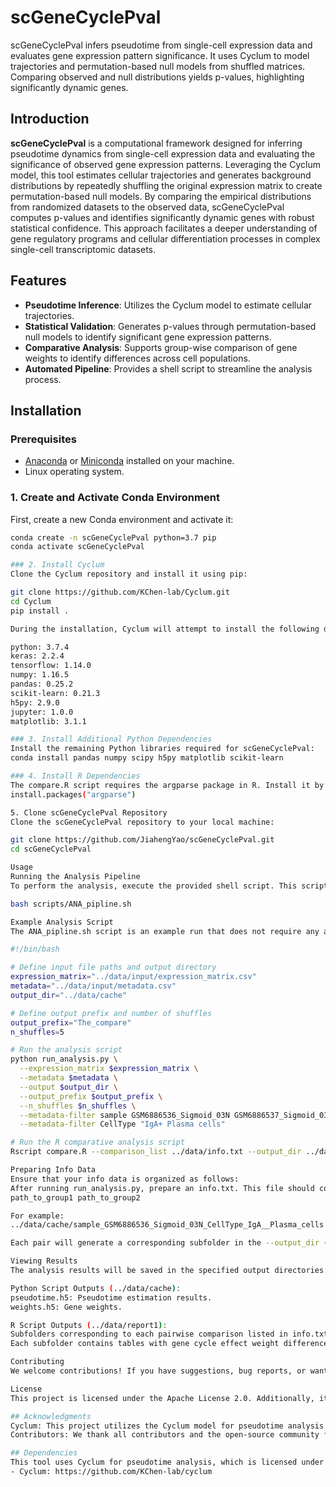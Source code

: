 # scGeneCyclePval
scGeneCyclePval infers pseudotime from single-cell expression data and evaluates gene expression pattern significance. It uses Cyclum to model trajectories and permutation-based null models from shuffled matrices. Comparing observed and null distributions yields p-values, highlighting significantly dynamic genes.

## Introduction
**scGeneCyclePval** is a computational framework designed for inferring pseudotime dynamics from single-cell expression data and evaluating the significance of observed gene expression patterns. Leveraging the Cyclum model, this tool estimates cellular trajectories and generates background distributions by repeatedly shuffling the original expression matrix to create permutation-based null models. By comparing the empirical distributions from randomized datasets to the observed data, scGeneCyclePval computes p-values and identifies significantly dynamic genes with robust statistical confidence. This approach facilitates a deeper understanding of gene regulatory programs and cellular differentiation processes in complex single-cell transcriptomic datasets.

## Features
- **Pseudotime Inference**: Utilizes the Cyclum model to estimate cellular trajectories.
- **Statistical Validation**: Generates p-values through permutation-based null models to identify significant gene expression patterns.
- **Comparative Analysis**: Supports group-wise comparison of gene weights to identify differences across cell populations.
- **Automated Pipeline**: Provides a shell script to streamline the analysis process.

## Installation

### Prerequisites
- [Anaconda](https://www.anaconda.com/products/individual) or [Miniconda](https://docs.conda.io/en/latest/miniconda.html) installed on your machine.
- Linux operating system.

### 1. Create and Activate Conda Environment
First, create a new Conda environment and activate it:

```bash
conda create -n scGeneCyclePval python=3.7 pip
conda activate scGeneCyclePval

### 2. Install Cyclum
Clone the Cyclum repository and install it using pip:

git clone https://github.com/KChen-lab/Cyclum.git
cd Cyclum
pip install .

During the installation, Cyclum will attempt to install the following dependencies:

python: 3.7.4
keras: 2.2.4
tensorflow: 1.14.0
numpy: 1.16.5
pandas: 0.25.2
scikit-learn: 0.21.3
h5py: 2.9.0
jupyter: 1.0.0
matplotlib: 3.1.1

### 3. Install Additional Python Dependencies
Install the remaining Python libraries required for scGeneCyclePval:
conda install pandas numpy scipy h5py matplotlib scikit-learn

### 4. Install R Dependencies
The compare.R script requires the argparse package in R. Install it by running the following command in your R environment:
install.packages("argparse")

5. Clone scGeneCyclePval Repository
Clone the scGeneCyclePval repository to your local machine:

git clone https://github.com/JiahengYao/scGeneCyclePval.git
cd scGeneCyclePval

Usage
Running the Analysis Pipeline
To perform the analysis, execute the provided shell script. This script runs the Python analysis script followed by the R comparative analysis script.

bash scripts/ANA_pipline.sh

Example Analysis Script
The ANA_pipline.sh script is an example run that does not require any additional parameters. Its content is as follows:

#!/bin/bash

# Define input file paths and output directory
expression_matrix="../data/input/expression_matrix.csv"
metadata="../data/input/metadata.csv"
output_dir="../data/cache"

# Define output prefix and number of shuffles
output_prefix="The_compare"
n_shuffles=5

# Run the analysis script
python run_analysis.py \
  --expression_matrix $expression_matrix \
  --metadata $metadata \
  --output $output_dir \
  --output_prefix $output_prefix \
  --n_shuffles $n_shuffles \
  --metadata-filter sample GSM6886536_Sigmoid_03N GSM6886537_Sigmoid_03T \
  --metadata-filter CellType "IgA+ Plasma cells"

# Run the R comparative analysis script
Rscript compare.R --comparison_list ../data/info.txt --output_dir ../data/report1

Preparing Info Data
Ensure that your info data is organized as follows:
After running run_analysis.py, prepare an info.txt. This file should contain pairwise comparisons, with each line specifying two groups to compare. The format is as follows:
path_to_group1 path_to_group2

For example:
../data/cache/sample_GSM6886536_Sigmoid_03N_CellType_IgA__Plasma_cells ../data/cache/sample_GSM6886537_Sigmoid_03T_CellType_IgA__Plasma_cells

Each pair will generate a corresponding subfolder in the --output_dir (e.g., ../data/report1), containing tables of gene cycle effect weight differences, p-values, and FDR values.

Viewing Results
The analysis results will be saved in the specified output directories:

Python Script Outputs (../data/cache):
pseudotime.h5: Pseudotime estimation results.
weights.h5: Gene weights.

R Script Outputs (../data/report1):
Subfolders corresponding to each pairwise comparison listed in info.txt.
Each subfolder contains tables with gene cycle effect weight differences, p-values, and FDR values.

Contributing
We welcome contributions! If you have suggestions, bug reports, or want to contribute code, please open an issue or submit a pull request on the GitHub repository.

License
This project is licensed under the Apache License 2.0. Additionally, it incorporates Cyclum, which is licensed under the MIT License.

## Acknowledgments
Cyclum: This project utilizes the Cyclum model for pseudotime analysis. We extend its functionality to perform statistical validation of gene expression patterns.
Contributors: We thank all contributors and the open-source community for their valuable tools and resources.

## Dependencies
This tool uses Cyclum for pseudotime analysis, which is licensed under the MIT License.
- Cyclum: https://github.com/KChen-lab/cyclum



